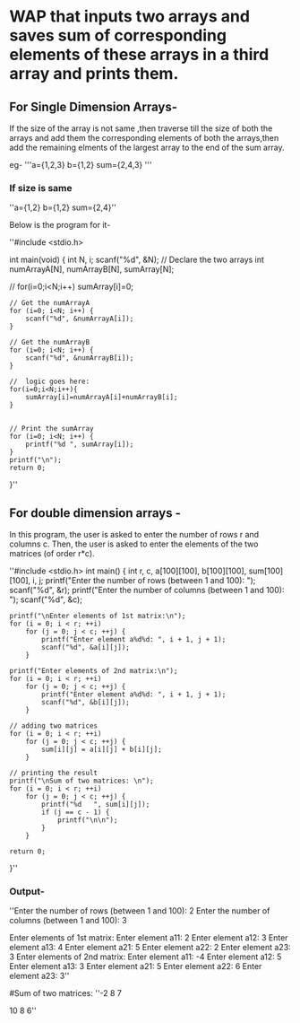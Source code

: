# WAP that inputs two arrays and saves sum of corresponding elements of these arrays in a third array and prints them.

## For Single Dimension Arrays-

If the size of the array is not same ,then traverse till the size of both the arrays and add them the corresponding elements of both the arrays,then add the remaining elments of the largest array to the end of the sum array.

eg-
'''a={1,2,3}
b={1,2}
sum={2,4,3} '''

### If size is same

''a={1,2}
b={1,2}
sum={2,4}''

Below is the program for it-

''#include <stdio.h>

int main(void) {
    int N, i;
    scanf("%d", &N);
    // Declare the two arrays
    int numArrayA[N], numArrayB[N], sumArray[N];
    
   // for(i=0;i<N;i++) sumArray[i]=0;
    
    // Get the numArrayA
    for (i=0; i<N; i++) {
        scanf("%d", &numArrayA[i]);
    }
    
    // Get the numArrayB
    for (i=0; i<N; i++) {
        scanf("%d", &numArrayB[i]);
    }
    
    //  logic goes here:
    for(i=0;i<N;i++){
        sumArray[i]=numArrayA[i]+numArrayB[i];
    }
    
    
    // Print the sumArray
    for (i=0; i<N; i++) {
        printf("%d ", sumArray[i]);
    }
    printf("\n");
    return 0;
}''

## For double dimension arrays -

In this program, the user is asked to enter the number of rows r and columns c. Then, the user is asked to enter the elements of the two matrices (of order r*c).


''#include <stdio.h>
int main() {
    int r, c, a[100][100], b[100][100], sum[100][100], i, j;
    printf("Enter the number of rows (between 1 and 100): ");
    scanf("%d", &r);
    printf("Enter the number of columns (between 1 and 100): ");
    scanf("%d", &c);

    printf("\nEnter elements of 1st matrix:\n");
    for (i = 0; i < r; ++i)
        for (j = 0; j < c; ++j) {
            printf("Enter element a%d%d: ", i + 1, j + 1);
            scanf("%d", &a[i][j]);
        }

    printf("Enter elements of 2nd matrix:\n");
    for (i = 0; i < r; ++i)
        for (j = 0; j < c; ++j) {
            printf("Enter element a%d%d: ", i + 1, j + 1);
            scanf("%d", &b[i][j]);
        }

    // adding two matrices
    for (i = 0; i < r; ++i)
        for (j = 0; j < c; ++j) {
            sum[i][j] = a[i][j] + b[i][j];
        }

    // printing the result
    printf("\nSum of two matrices: \n");
    for (i = 0; i < r; ++i)
        for (j = 0; j < c; ++j) {
            printf("%d   ", sum[i][j]);
            if (j == c - 1) {
                printf("\n\n");
            }
        }

    return 0;
}''

### Output-

''Enter the number of rows (between 1 and 100): 2
Enter the number of columns (between 1 and 100): 3

Enter elements of 1st matrix:
Enter element a11: 2
Enter element a12: 3
Enter element a13: 4
Enter element a21: 5
Enter element a22: 2
Enter element a23: 3
Enter elements of 2nd matrix:
Enter element a11: -4
Enter element a12: 5
Enter element a13: 3
Enter element a21: 5
Enter element a22: 6
Enter element a23: 3''

#Sum of two matrices: 
''-2   8   7   

10   8   6''
